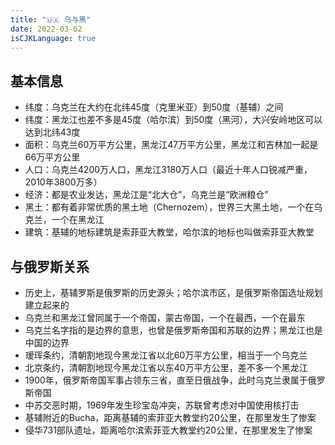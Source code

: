 ```yaml
---
title: "🇺🇦 乌与黑"
date: 2022-03-02
isCJKLanguage: true
---
```


## 基本信息

- 纬度：乌克兰在大约在北纬45度（克里米亚）到50度（基辅）之间
- 纬度：黑龙江也差不多是45度（哈尔滨）到50度（黑河），大兴安岭地区可以达到北纬43度
- 面积：乌克兰60万平方公里，黑龙江47万平方公里，黑龙江和吉林加一起是66万平方公里
- 人口：乌克兰4200万人口，黑龙江3180万人口（最近十年人口锐减严重，2010年3800万多）
- 经济：都是农业发达，黑龙江是“北大仓”，乌克兰是“欧洲粮仓”
- 黑土：都有着非常优质的黑土地（Chernozem），世界三大黑土地，一个在乌克兰，一个在黑龙江
- 建筑：基辅的地标建筑是索菲亚大教堂，哈尔滨的地标也叫做索菲亚大教堂

## 与俄罗斯关系

- 历史上，基辅罗斯是俄罗斯的历史源头；哈尔滨市区，是俄罗斯帝国选址规划建立起来的
- 乌克兰和黑龙江曾同属于一个帝国，蒙古帝国，一个在最西，一个在最东
- 乌克兰名字指的是边界的意思，也曾是俄罗斯帝国和苏联的边界；黑龙江也是中国的边界
- 瑷珲条约，清朝割地现今黑龙江省以北60万平方公里，相当于一个乌克兰
- 北京条约，清朝割地现今黑龙江省以东40万平方公里，差不多一个黑龙江
- 1900年，俄罗斯帝国军事占领东三省，直至日俄战争，此时乌克兰隶属于俄罗斯帝国
- 中苏交恶时期，1969年发生珍宝岛冲突，苏联曾考虑对中国使用核打击
- 基辅附近的Bucha，距离基辅的索菲亚大教堂约20公里，在那里发生了惨案
- 侵华731部队遗址，距离哈尔滨索菲亚大教堂约20公里，在那里发生了惨案